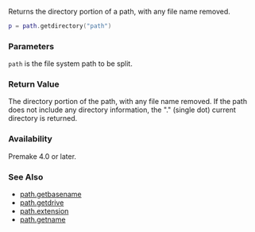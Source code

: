Returns the directory portion of a path, with any file name removed.

```lua
p = path.getdirectory("path")
```

### Parameters ###

`path` is the file system path to be split.


### Return Value ###

The directory portion of the path, with any file name removed. If the path does not include any directory information, the "." (single dot) current directory is returned.


### Availability ###

Premake 4.0 or later.


### See Also ###

* [path.getbasename](path.getbasename)
* [path.getdrive](path.getdrive)
* [path.extension](path.getextension)
* [path.getname](path.getname)
